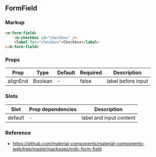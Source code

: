 ## FormField

### Markup

```html
<m-form-field>
    <m-checkbox id="checkbox" />
    <label for="checkbox">Checkbox</label>
</m-form-field>
```
### Props

| Prop | Type | Default | Required | Description |
|------|------|---------|----------|-------------|
| alignEnd | Boolean | - | false | label before input |

### Slots

| Slot | Prop dependencies | Description |
|------|-------------------|-------------|
| default | - | label and input content |

### Reference

- https://github.com/material-components/material-components-web/tree/master/packages/mdc-form-field
